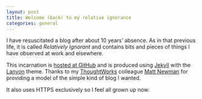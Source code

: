 ```yaml
---
layout: post
title: Welcome (back) to my relative ignorance
categories: general
---
```


I have resuscitated a blog after about 10 years’ absence. As in that previous
life, it is called *Relatively Ignorant* and contains bits and pieces of things
I have observed at work and elsewhere.

This incarnation is
[hosted at GitHub](https://github.com/mjstrasser/mjstrasser.github.io)
and is produced using [Jekyll](https://jekyllrb.com/) with the
[Lanyon](http://lanyon.getpoole.com/) theme.
Thanks to my [ThoughtWorks](https://thoughtworks.com/) colleague
[Matt Newman](https://mdjnewman.me/) for providing a model of the simple
kind of blog I wanted.

It also uses HTTPS exclusively so I feel all grown up now.
